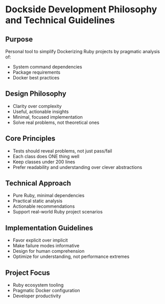 # Dockside Development Philosophy and Technical Guidelines

## Purpose
Personal tool to simplify Dockerizing Ruby projects by pragmatic analysis of:
- System command dependencies
- Package requirements
- Docker best practices

## Design Philosophy
- Clarity over complexity
- Useful, actionable insights
- Minimal, focused implementation
- Solve real problems, not theoretical ones

## Core Principles
- Tests should reveal problems, not just pass/fail
- Each class does ONE thing well
- Keep classes under 200 lines
- Prefer readability and understanding over clever abstractions

## Technical Approach
- Pure Ruby, minimal dependencies
- Practical static analysis
- Actionable recommendations
- Support real-world Ruby project scenarios

## Implementation Guidelines
- Favor explicit over implicit
- Make failure modes informative
- Design for human comprehension
- Optimize for understanding, not performance extremes

## Project Focus
- Ruby ecosystem tooling
- Pragmatic Docker configuration
- Developer productivity
